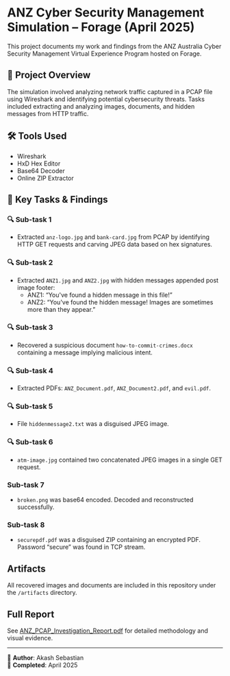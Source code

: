 # ANZ Cyber Security Management Simulation – Forage (April 2025)

This project documents my work and findings from the ANZ Australia Cyber Security Management Virtual Experience Program hosted on Forage.

## 📂 Project Overview

The simulation involved analyzing network traffic captured in a PCAP file using Wireshark and identifying potential cybersecurity threats. Tasks included extracting and analyzing images, documents, and hidden messages from HTTP traffic.

## 🛠 Tools Used

- Wireshark
- HxD Hex Editor
- Base64 Decoder
- Online ZIP Extractor

## 🧪 Key Tasks & Findings

### 🔍 Sub-task 1
- Extracted `anz-logo.jpg` and `bank-card.jpg` from PCAP by identifying HTTP GET requests and carving JPEG data based on hex signatures.

### 🔍 Sub-task 2
- Extracted `ANZ1.jpg` and `ANZ2.jpg` with hidden messages appended post image footer:
  - ANZ1: “You've found a hidden message in this file!”
  - ANZ2: “You've found the hidden message! Images are sometimes more than they appear.”

### 🔍 Sub-task 3
- Recovered a suspicious document `how-to-commit-crimes.docx` containing a message implying malicious intent.

### 🔍 Sub-task 4
- Extracted PDFs: `ANZ_Document.pdf`, `ANZ_Document2.pdf`, and `evil.pdf`.

### 🔍 Sub-task 5
- File `hiddenmessage2.txt` was a disguised JPEG image.

### 🔍 Sub-task 6
- `atm-image.jpg` contained two concatenated JPEG images in a single GET request.

###  Sub-task 7
- `broken.png` was base64 encoded. Decoded and reconstructed successfully.

###  Sub-task 8
- `securepdf.pdf` was a disguised ZIP containing an encrypted PDF. Password “secure” was found in TCP stream.

##  Artifacts

All recovered images and documents are included in this repository under the `/artifacts` directory.

##  Full Report

See [ANZ_PCAP_Investigation_Report.pdf](./ANZ_Forage_Cybersecurity/Task2/Task%202.pdf) for detailed methodology and visual evidence.

---

👤 **Author**: Akash Sebastian  
📅 **Completed**: April 2025  
